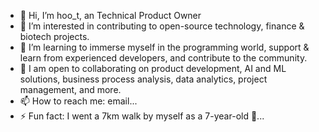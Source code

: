 - 👋 Hi, I’m hoo_t, an Technical Product Owner
- 👀 I’m interested in contributing to open-source technology, finance & biotech projects.
- 🌱 I’m learning to immerse myself in the programming world, support & learn from experienced developers, and contribute to the community.
- 🛄 I am open to collaborating on product development, AI and ML solutions, business process analysis, data analytics, project management, and more.
- 📫 How to reach me: email...
- ⚡ Fun fact: I went a 7km walk by myself as a 7-year-old 🧓...

<!---
Ghoo2p/Ghoo2p is a ✨ special ✨ repository because its `README.md` (this file) appears on your GitHub profile.
You can click the Preview link to take a look at your changes.
--->
